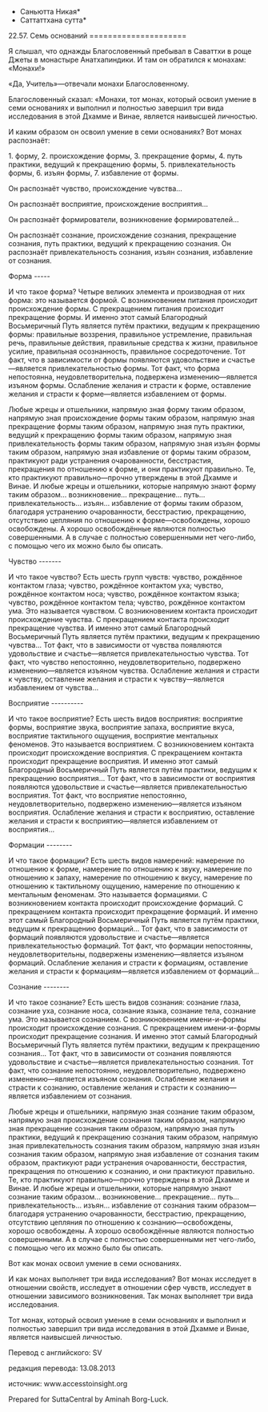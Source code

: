 * Саньютта Никая*
* Саттаттхана сутта*

22\.57\. Семь оснований
\=\=\=\=\=\=\=\=\=\=\=\=\=\=\=\=\=\=\=\=\=

Я слышал, что однажды Благословенный пребывал в Саваттхи в роще Джеты в монастыре Анатхапиндики\. И там он обратился к монахам: «Монахи\!»

«Да, Учитель»—отвечали монахи Благословенному\.

Благословенный сказал: «Монахи, тот монах, который освоил умение в семи основаниях и выполнил и полностью завершил три вида исследования в этой Дхамме и Винае, является наивысшей личностью\.

И каким образом он освоил умение в семи основаниях? Вот монах распознаёт:

1\. форму,
2\. происхождение формы,
3\. прекращение формы,
4\. путь практики, ведущий к прекращению формы,
5\. привлекательность формы,
6\. изъян формы,
7\. избавление от формы\.

Он распознаёт чувство, происхождение чувства…

Он распознаёт восприятие, происхождение восприятия…

Он распознаёт формирователи, возникновение формирователей…

Он распознаёт сознание, происхождение сознания, прекращение сознания, путь практики, ведущий к прекращению сознания\. Он распознаёт привлекательность сознания, изъян сознания, избавление от сознания\.

Форма
\-\-\-\-\-

И что такое форма? Четыре великих элемента и производная от них форма: это называется формой\. С возникновением питания происходит происхождение формы\. С прекращением питания происходит прекращение формы\. И именно этот самый Благородный Восьмеричный Путь является путём практики, ведущим к прекращению формы: правильные воззрения, правильное устремление, правильная речь, правильные действия, правильные средства к жизни, правильное усилие, правильная осознанность, правильное сосредоточение\. Тот факт, что в зависимости от формы появляются удовольствие и счастье—является привлекательностью формы\. Тот факт, что форма непостоянна, неудовлетворительна, подвержена изменению—является изъяном формы\. Ослабление желания и страсти к форме, оставление желания и страсти к форме—является избавлением от формы\.

Любые жрецы и отшельники, напрямую зная форму таким образом, напрямую зная происхождение формы таким образом, напрямую зная прекращение формы таким образом, напрямую зная путь практики, ведущий к прекращению формы таким образом, напрямую зная привлекательность формы таким образом, напрямую зная изъян формы таким образом, напрямую зная избавление от формы таким образом, практикуют ради устранения очарованности, бесстрастия, прекращения по отношению к форме, и они практикуют правильно\. Те, кто практикуют правильно—прочно утверждены в этой Дхамме и Винае\. И любые жрецы и отшельники, которые напрямую знают форму таким образом… возникновение… прекращение… путь… привлекательность… изъян… избавление от формы таким образом, благодаря устранению очарованности, бесстрастию, прекращению, отсутствию цепляния по отношению к форме—освобождены, хорошо освобождены\. А хорошо освобождённые являются полностью совершенными\. А в случае с полностью совершенными нет чего\-либо, с помощью чего их можно было бы описать\.

Чувство
\-\-\-\-\-\-\-

И что такое чувство? Есть шесть групп чувств: чувство, рождённое контактом глаза; чувство, рождённое контактом уха; чувство, рождённое контактом носа; чувство, рождённое контактом языка; чувство, рождённое контактом тела; чувство, рождённое контактом ума\. Это называется чувством\. С возникновением контакта происходит происхождение чувства\. С прекращением контакта происходит прекращение чувства\. И именно этот самый Благородный Восьмеричный Путь является путём практики, ведущим к прекращению чувства… Тот факт, что в зависимости от чувства появляются удовольствие и счастье—является привлекательностью чувства\. Тот факт, что чувство непостоянно, неудовлетворительно, подвержено изменению—является изъяном чувства\. Ослабление желания и страсти к чувству, оставление желания и страсти к чувству—является избавлением от чувства…

Восприятие
\-\-\-\-\-\-\-\-\-\-

И что такое восприятие? Есть шесть видов восприятия: восприятие формы, восприятие звука, восприятие запаха, восприятие вкуса, восприятие тактильного ощущения, восприятие ментальных феноменов\. Это называется восприятием\. С возникновением контакта происходит происхождение восприятия\. С прекращением контакта происходит прекращение восприятия\. И именно этот самый Благородный Восьмеричный Путь является путём практики, ведущим к прекращению восприятия… Тот факт, что в зависимости от восприятия появляются удовольствие и счастье—является привлекательностью восприятия\. Тот факт, что восприятие непостоянно, неудовлетворительно, подвержено изменению—является изъяном восприятия\. Ослабление желания и страсти к восприятию, оставление желания и страсти к восприятию—является избавлением от восприятия…

Формации
\-\-\-\-\-\-\-\-

И что такое формации? Есть шесть видов намерений: намерение по отношению к форме, намерение по отношению к звуку, намерение по отношению к запаху, намерение по отношению к вкусу, намерение по отношению к тактильному ощущению, намерение по отношению к ментальным феноменам\. Это называется формациями\. С возникновением контакта происходит происхождение формаций\. С прекращением контакта происходит прекращение формаций\. И именно этот самый Благородный Восьмеричный Путь является путём практики, ведущим к прекращению формаций… Тот факт, что в зависимости от формаций появляются удовольствие и счастье—является привлекательностью формаций\. Тот факт, что формации непостоянны, неудовлетворительны, подвержены изменению—является изъяном формаций\. Ослабление желания и страсти к формациям, оставление желания и страсти к формациям—является избавлением от формаций…

Сознание
\-\-\-\-\-\-\-\-

И что такое сознание? Есть шесть видов сознания: сознание глаза, сознание уха, сознание носа, сознание языка, сознание тела, сознание ума\. Это называется сознанием\. С возникновением имени\-и\-формы происходит происхождение сознания\. С прекращением имени\-и\-формы происходит прекращение сознания\. И именно этот самый Благородный Восьмеричный Путь является путём практики, ведущим к прекращению сознания… Тот факт, что в зависимости от сознания появляются удовольствие и счастье—является привлекательностью сознания\. Тот факт, что сознание непостоянно, неудовлетворительно, подвержено изменению—является изъяном сознания\. Ослабление желания и страсти к сознанию, оставление желания и страсти к сознанию—является избавлением от сознания\.

Любые жрецы и отшельники, напрямую зная сознание таким образом, напрямую зная происхождение сознания таким образом, напрямую зная прекращение сознания таким образом, напрямую зная путь практики, ведущий к прекращению сознания таким образом, напрямую зная привлекательность сознания таким образом, напрямую зная изъян сознания таким образом, напрямую зная избавление от сознания таким образом, практикуют ради устранения очарованности, бесстрастия, прекращения по отношению к сознанию, и они практикуют правильно\. Те, кто практикуют правильно—прочно утверждены в этой Дхамме и Винае\. И любые жрецы и отшельники, которые напрямую знают сознание таким образом… возникновение… прекращение… путь… привлекательность… изъян… избавление от сознания таким образом—благодаря устранению очарованности, бесстрастию, прекращению, отсутствию цепляния по отношению к сознанию—освобождены, хорошо освобождены\. А хорошо освобождённые являются полностью совершенными\. А в случае с полностью совершенными нет чего\-либо, с помощью чего их можно было бы описать\.

Вот как монах освоил умение в семи основаниях\.

И как монах выполняет три вида исследования? Вот монах исследует в отношении свойств, исследует в отношении сфер чувств, исследует в отношении зависимого возникновения\. Так монах выполняет три вида исследования\.

Тот монах, который освоил умение в семи основаниях и выполнил и полностью завершил три вида исследования в этой Дхамме и Винае, является наивысшей личностью\.

Перевод с английского: SV

редакция перевода: 13\.08\.2013

источник: www\.accesstoinsight\.org

Prepared for SuttaCentral by Aminah Borg\-Luck\.